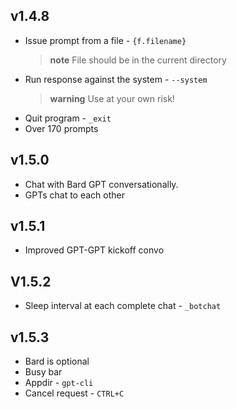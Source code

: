  ## v1.4.8

  - Issue prompt from a file - `{f.filename}`
    > **note** File should be in the current directory
  - Run response against the system - `--system`
    > **warning** Use at your own risk!
  - Quit program - `_exit`
  - Over 170 prompts 

## v1.5.0

 - Chat with Bard GPT conversationally.
 - GPTs chat to each other

## v1.5.1

- Improved GPT-GPT kickoff convo

## V1.5.2

- Sleep interval at each complete chat - `_botchat  `

## v1.5.3

- Bard is optional
- Busy bar
- Appdir - `gpt-cli`
- Cancel request - `CTRL+C`